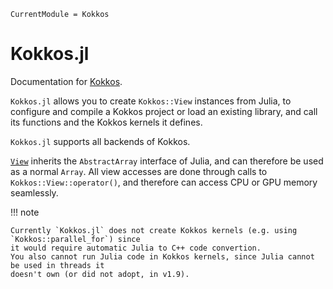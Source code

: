 ```@meta
CurrentModule = Kokkos
```

# Kokkos.jl

Documentation for [Kokkos](https://github.com/Keluaa/Kokkos.jl).


`Kokkos.jl` allows you to create `Kokkos::View` instances from Julia, to configure and compile a
Kokkos project or load an existing library, and call its functions and the Kokkos kernels it defines.

`Kokkos.jl` supports all backends of Kokkos.

[`View`](@ref) inherits the `AbstractArray` interface of Julia, and can therefore be used as a
normal `Array`.
All view accesses are done through calls to `Kokkos::View::operator()`, and therefore can access CPU
or GPU memory seamlessly.


!!! note

    Currently `Kokkos.jl` does not create Kokkos kernels (e.g. using `Kokkos::parallel_for`) since
    it would require automatic Julia to C++ code convertion.
    You also cannot run Julia code in Kokkos kernels, since Julia cannot be used in threads it
    doesn't own (or did not adopt, in v1.9).
